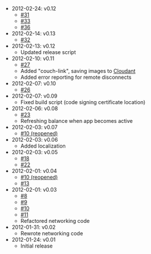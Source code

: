 * 2012-02-24: v0.12
    * [#31](https://github.com/sas71/Graf/issues/31)
    * [#33](https://github.com/sas71/Graf/issues/33)
    * [#36](https://github.com/sas71/Graf/issues/36)
* 2012-02-14: v0.13
    * [#32](https://github.com/sas71/Graf/issues/32)
* 2012-02-13: v0.12
	* Updated release script
* 2012-02-10: v0.11
    * [#27](https://github.com/sas71/Graf/issues/27)
    * Added "couch-link", saving images to [Cloudant](https://cloudant.com/futon/database.html?abstracture%2Fgraf)
    * Added error reporting for remote disconnects
* 2012-02-07: v0.10
    * [#26](https://github.com/sas71/Graf/issues/26)
* 2012-02-07: v0.09
	* Fixed build script (code signing certificate location)
* 2012-02-06: v0.08
	* [#23](https://github.com/sas71/Graf/issues/23)
	* Refreshing balance when app becomes active
* 2012-02-03: v0.07
	* [#10 (reopened)](https://github.com/sas71/Graf/issues/10)
* 2012-02-03: v0.06
	* Added localization
* 2012-02-03: v0.05
	* [#18](https://github.com/sas71/Graf/issues/18)
	* [#22](https://github.com/sas71/Graf/issues/22)
* 2012-02-01: v0.04
	* [#10 (reopened)](https://github.com/sas71/Graf/issues/10)
	* [#13](https://github.com/sas71/Graf/issues/13)
* 2012-02-01: v0.03
	* [#8](https://github.com/sas71/Graf/issues/8)
	* [#9](https://github.com/sas71/Graf/issues/9)
	* [#10](https://github.com/sas71/Graf/issues/10)
	* [#11](https://github.com/sas71/Graf/issues/11)
	* Refactored networking code
* 2012-01-31: v0.02
	* Rewrote networking code
* 2012-01-24: v0.01
	* Initial release
